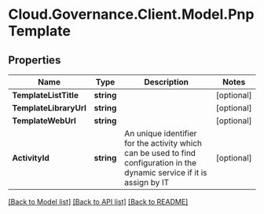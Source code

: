 # Cloud.Governance.Client.Model.PnpTemplate
## Properties

Name | Type | Description | Notes
------------ | ------------- | ------------- | -------------
**TemplateListTitle** | **string** |  | [optional] 
**TemplateLibraryUrl** | **string** |  | [optional] 
**TemplateWebUrl** | **string** |  | [optional] 
**ActivityId** | **string** | An unique identifier for the activity which can be used to find configuration in the dynamic service if it is assign by IT | [optional] 

[[Back to Model list]](../README.md#documentation-for-models) [[Back to API list]](../README.md#documentation-for-api-endpoints) [[Back to README]](../README.md)

